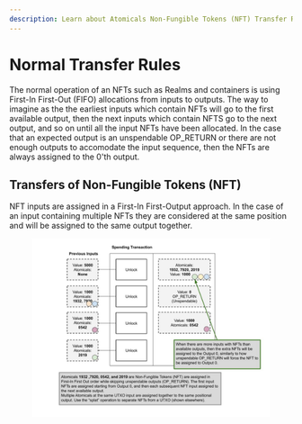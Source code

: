 ```yaml
---
description: Learn about Atomicals Non-Fungible Tokens (NFT) Transfer Rules
---
```


# Normal Transfer Rules

The normal operation of an NFTs such as Realms and containers is using First-In First-Out (FIFO) allocations from inputs to outputs. The way to imagine as the the earliest inputs which contain NFTs will go to the first available output, then the next inputs which contain NFTS go to the next output, and so on until all the input NFTs have been allocated. In the case that an expected output is an unspendable OP\_RETURN or there are not enough outputs to accomodate the input sequence, then the NFTs are always assigned to the 0'th output.

## Transfers of Non-Fungible Tokens (NFT)

NFT inputs are assigned in a First-In First-Output approach. In the case of an input containing multiple NFTs they are considered at the same position and will be assigned to the same output together.

<figure><img src="../assets/Transfers of Fungible Tokens (ARC20) (5).jpg" alt=""><figcaption></figcaption></figure>
